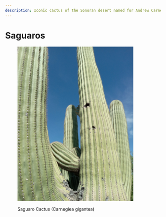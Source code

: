 ```yaml
---
description: Iconic cactus of the Sonoran desert named for Andrew Carnegie.
---
```


# Saguaros



<figure><img src=".gitbook/assets/20240422_155014.jpg" alt="" width="375"><figcaption><p>Saguaro Cactus (Carnegiea gigantea)</p></figcaption></figure>
